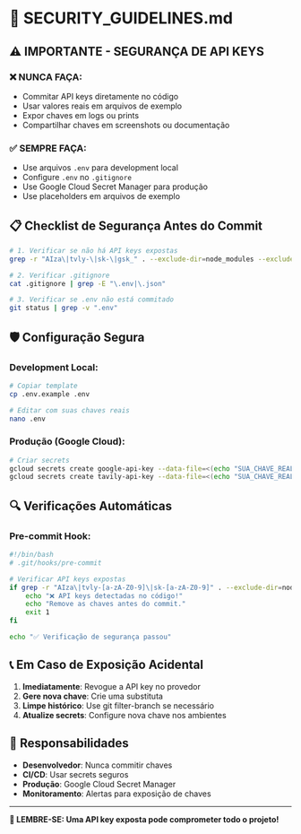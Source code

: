 # 🔐 SECURITY_GUIDELINES.md

## ⚠️ IMPORTANTE - SEGURANÇA DE API KEYS

### ❌ NUNCA FAÇA:
- Commitar API keys diretamente no código
- Usar valores reais em arquivos de exemplo
- Expor chaves em logs ou prints
- Compartilhar chaves em screenshots ou documentação

### ✅ SEMPRE FAÇA:
- Use arquivos `.env` para development local
- Configure `.env` no `.gitignore`
- Use Google Cloud Secret Manager para produção
- Use placeholders em arquivos de exemplo

## 📋 Checklist de Segurança Antes do Commit

```bash
# 1. Verificar se não há API keys expostas
grep -r "AIza\|tvly-\|sk-\|gsk_" . --exclude-dir=node_modules --exclude-dir=.git

# 2. Verificar .gitignore
cat .gitignore | grep -E "\.env|\.json"

# 3. Verificar se .env não está commitado
git status | grep -v ".env"
```

## 🛡️ Configuração Segura

### Development Local:
```bash
# Copiar template
cp .env.example .env

# Editar com suas chaves reais
nano .env
```

### Produção (Google Cloud):
```bash
# Criar secrets
gcloud secrets create google-api-key --data-file=<(echo "SUA_CHAVE_REAL")
gcloud secrets create tavily-api-key --data-file=<(echo "SUA_CHAVE_REAL")
```

## 🔍 Verificações Automáticas

### Pre-commit Hook:
```bash
#!/bin/bash
# .git/hooks/pre-commit

# Verificar API keys expostas
if grep -r "AIza\|tvly-[a-zA-Z0-9]\|sk-[a-zA-Z0-9]" . --exclude-dir=node_modules --exclude-dir=.git; then
    echo "❌ API keys detectadas no código!"
    echo "Remove as chaves antes do commit."
    exit 1
fi

echo "✅ Verificação de segurança passou"
```

## 📞 Em Caso de Exposição Acidental

1. **Imediatamente**: Revogue a API key no provedor
2. **Gere nova chave**: Crie uma substituta
3. **Limpe histórico**: Use git filter-branch se necessário
4. **Atualize secrets**: Configure nova chave nos ambientes

## 🎯 Responsabilidades

- **Desenvolvedor**: Nunca commitir chaves
- **CI/CD**: Usar secrets seguros
- **Produção**: Google Cloud Secret Manager
- **Monitoramento**: Alertas para exposição de chaves

---

**🚨 LEMBRE-SE: Uma API key exposta pode comprometer todo o projeto!**
